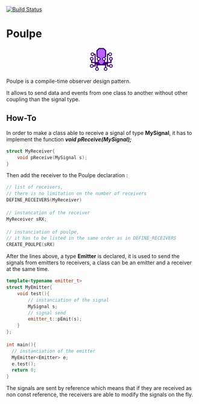 [![Build Status](https://travis-ci.com/ThomasAUB/Poulpe.svg?branch=master)](https://travis-ci.com/ThomasAUB/Poulpe)

# Poulpe

<p align="center">
  <img width="64" height="64" src="icon.png">
</p>

  Poulpe is a compile-time observer design pattern.

  It allows to send data and events from one class to another without other coupling than the signal type.

## How-To

  In order to make a class able to receive a signal of type **MySignal**, it has to implement the function ***void pReceive(MySignal);***

```cpp
struct MyReceiver{
    void pReceive(MySignal s);
}
```

  Then add the receiver to the Poulpe declaration :

```cpp
// list of receivers,
// there is no limitation on the number of receivers
DEFINE_RECEIVERS(MyReceiver)

// instancation of the receiver
MyReceiver sRX;

// instanciation of poulpe, 
// it has to be listed in the same order as in DEFINE_RECEIVERS
CREATE_POULPE(sRX)
```

After the lines above, a type **Emitter** is declared, it is used to send the signals from emitters to receivers, a class can be an emitter and a receiver at the same time.

```cpp
template<typename emitter_t>
struct MyEmitter{
    void test(){
        // instanciation of the signal
        MySignal s;
        // signal send
        emitter_t::pEmit(s);
    }
};

int main(){
  // instanciation of the emitter
  MyEmitter<Emitter> e;
  e.test();
  return 0;
}
```

The signals are sent by reference which means that if they are received as non const reference, the receivers are able to modify the signals on the fly.

